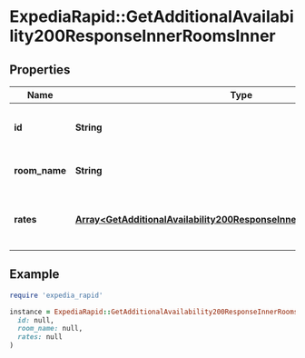 # ExpediaRapid::GetAdditionalAvailability200ResponseInnerRoomsInner

## Properties

| Name | Type | Description | Notes |
| ---- | ---- | ----------- | ----- |
| **id** | **String** | Unique Identifier for a room type. | [optional] |
| **room_name** | **String** | Name of the room type. | [optional] |
| **rates** | [**Array&lt;GetAdditionalAvailability200ResponseInnerRoomsInnerRatesInner&gt;**](GetAdditionalAvailability200ResponseInnerRoomsInnerRatesInner.md) | Array of objects containing rate information. | [optional] |

## Example

```ruby
require 'expedia_rapid'

instance = ExpediaRapid::GetAdditionalAvailability200ResponseInnerRoomsInner.new(
  id: null,
  room_name: null,
  rates: null
)
```

